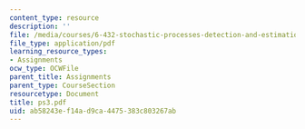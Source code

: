 ```yaml
---
content_type: resource
description: ''
file: /media/courses/6-432-stochastic-processes-detection-and-estimation-spring-2004/ab58243ef14ad9ca4475383c803267ab_ps3.pdf
file_type: application/pdf
learning_resource_types:
- Assignments
ocw_type: OCWFile
parent_title: Assignments
parent_type: CourseSection
resourcetype: Document
title: ps3.pdf
uid: ab58243e-f14a-d9ca-4475-383c803267ab
---
```

